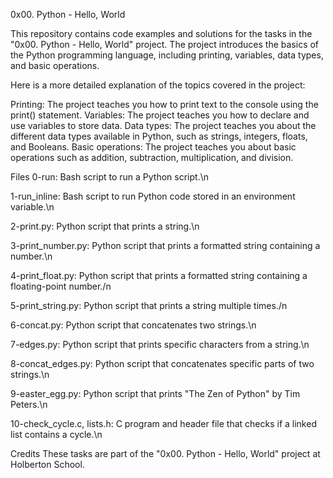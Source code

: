 0x00. Python - Hello, World

This repository contains code examples and solutions for the tasks in the "0x00. Python - Hello, World" project.
The project introduces the basics of the Python programming language, including printing, variables, data types,
and basic operations.

Here is a more detailed explanation of the topics covered in the project:

Printing: The project teaches you how to print text to the console using the print() statement.
Variables: The project teaches you how to declare and use variables to store data.
Data types: The project teaches you about the different data types available in Python, such as strings, integers, floats,
and Booleans.
Basic operations: The project teaches you about basic operations such as addition, subtraction, multiplication, and division.


Files
0-run: Bash script to run a Python script.\n


1-run_inline: Bash script to run Python code stored in an environment variable.\n

2-print.py: Python script that prints a string.\n

3-print_number.py: Python script that prints a formatted string containing a number.\n

4-print_float.py: Python script that prints a formatted string containing a floating-point number./n

5-print_string.py: Python script that prints a string multiple times./n


6-concat.py: Python script that concatenates two strings.\n

7-edges.py: Python script that prints specific characters from a string.\n

8-concat_edges.py: Python script that concatenates specific parts of two strings.\n

9-easter_egg.py: Python script that prints "The Zen of Python" by Tim Peters.\n

10-check_cycle.c, lists.h: C program and header file that checks if a linked list contains a cycle.\n


Credits
These tasks are part of the "0x00. Python - Hello, World" project at Holberton School.